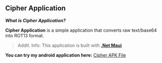## Cipher Application

***What is Cipher Application?***

**Cipher Application** is a simple application that converts raw text/base64 into ROT13 format.

> Addtl. Info: This application is built with **[.Net Maui](https://learn.microsoft.com/en-us/dotnet/maui/what-is-maui)**

**You can try my android application here:** [Cipher APK File](https://mega.nz/file/aJJgHJQA#85As7-_751ywVcwVPAyswvN03q7rMguPXcdElxwPowA)

